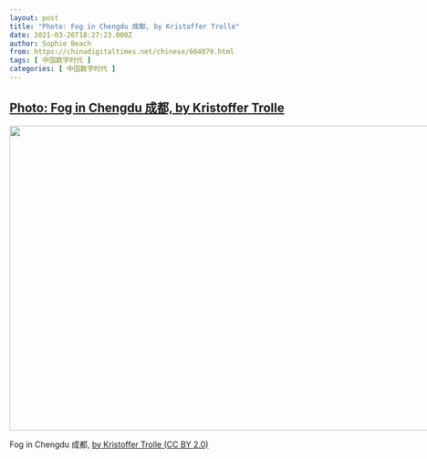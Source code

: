 ```yaml
---
layout: post
title: "Photo: Fog in Chengdu 成都, by Kristoffer Trolle"
date: 2021-03-26T18:27:23.000Z
author: Sophie Beach
from: https://chinadigitaltimes.net/chinese/664079.html
tags: [ 中国数字时代 ]
categories: [ 中国数字时代 ]
---
```

<!--1616783243000-->
[Photo: Fog in Chengdu 成都, by Kristoffer Trolle](https://chinadigitaltimes.net/chinese/664079.html)
------

<div>
<div id="attachment_664080" style="width: 810px" class="wp-caption aligncenter"><img aria-describedby="caption-attachment-664080" src="https://chinadigitaltimes.net/chinese/wp-content/blogs.dir/4/files/2021/03/49136380652_a6b1529f86_c.jpg" alt="" width="800" height="534" class="size-full wp-image-664080" srcset="https://chinadigitaltimes.net/chinese/files/2021/03/49136380652_a6b1529f86_c.jpg 800w, https://chinadigitaltimes.net/chinese/files/2021/03/49136380652_a6b1529f86_c-300x200.jpg 300w, https://chinadigitaltimes.net/chinese/files/2021/03/49136380652_a6b1529f86_c-768x513.jpg 768w" sizes="(max-width: 800px) 100vw, 800px" /><p id="caption-attachment-664080" class="wp-caption-text">Fog in Chengdu 成都, <a href="https://www.flickr.com/photos/kristoffer-trolle/49136380652/in/photolist-2hS1N5L-2i2kgXD-2i2mom9-2i2kgUY-2i2mokC-2i2moi3-2i2mokn-2i2kgYq-2i2moiJ-2i2khn6-2i2hS78-2i2khD3-2i2hSfE-2i2hSap-2i2mp7H-2i2hSJk-2i2mpdE-2i2mpvd-2i2hRAy-2i2hSQc-2i2mpB5-2i2khYX-2i2hSX6-2i2hT2Q-2i4r56k-2i4r3dT-2i4tqKL-2i4r53u-2i4r58K-2i4urmE-2i4tsM6-2i4urs1-2i4urwV-2i4r5Ay-2i4tt6s-2i4ttaa-2i4ttfA-2i4ttdm-2i4urQq-2hSLhdV-2hR5NhP-2hQ3zav-2hFAr9g-2hFAsGG-2hFAdXT-2hFDVKY-2hFD8Hb-2hFAsoW-2hFAtow-2hFArgA">by Kristoffer Trolle  (CC BY 2.0)</a></p></div>
</div>
